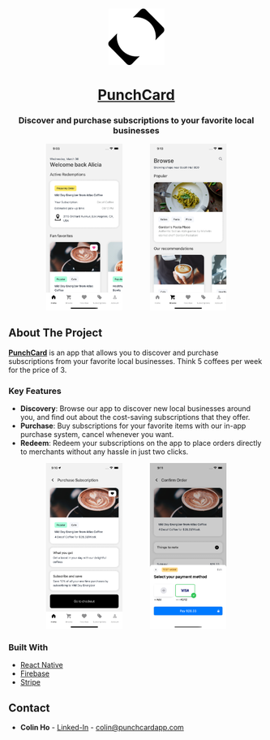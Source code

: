 <!-- PROJECT LOGO -->
<br />
<p align="center">
  <a href="https://punchcardapp.com">
    <img src="assets/logo2.png" alt="Logo" >
  </a>
  <a href="https://punchcardapp.com">
    <h1 align="center">PunchCard</h1>
  </a>
  <h3 align="center">
    Discover and purchase subscriptions to your favorite local businesses
  </h3>
</p>
<p align="center">
<img src="assets/PC1.png" style="width:30%;margin-left:auto" alt="img1" >   &emsp14;&emsp14;&emsp14;&emsp14;
  &emsp14;&emsp14;&emsp14;&emsp14;&emsp14;&emsp14;&emsp14;&emsp14;
  <img src="assets/PC4.png" style="width:30%;margin-left:auto" alt="img1" >
</p>

<!-- ABOUT THE PROJECT -->
## About The Project

**[PunchCard](https://punchcardapp.com)** is an app that allows you to discover and purchase subscriptions from your favorite local businesses. 
Think 5 coffees per week for the price of 3.

### Key Features
  - **Discovery**: Browse our app to discover new local businesses around you, and find out about the cost-saving subscriptions that they offer.
  - **Purchase**: Buy subscriptions for your favorite items with our in-app purchase system, cancel whenever you want. 
  - **Redeem**: Redeem your subscriptions on the app to place orders directly to merchants without any hassle in just two clicks. 

<p align="center">
<img src="assets/PC2.png" style="width:30%;margin-left:auto" alt="img1" >   &emsp14;&emsp14;&emsp14;&emsp14;
  &emsp14;&emsp14;&emsp14;&emsp14;&emsp14;&emsp14;&emsp14;&emsp14;
  <img src="assets/PC3.png" style="width:30%;margin-left:auto" alt="img1" >
</p>

### Built With

* [React Native](https://reactnative.dev/)
* [Firebase](https://firebase.google.com/)
* [Stripe](https://stripe.com/)

<!-- CONTACT -->
## Contact

- **Colin Ho** - [Linked-In](https://www.linkedin.com/in/colin-ho99/) - colin@punchcardapp.com
